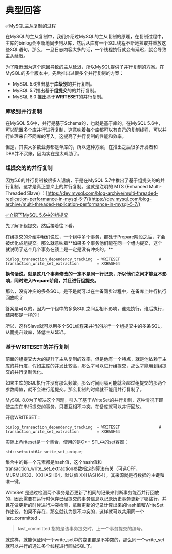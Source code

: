 # 典型回答


[✅MySQL主从复制的过程](https://www.yuque.com/hollis666/qyhor6/hoi4ql)



在MySQL的主从复制中，我们介绍过MySQL的主从复制的原理，在复制过程中，主库的binlog会不断地同步到从库，然后从库有一个SQL线程不断地拉取并重放这些SQL语句，那么，一旦日志内容太多的话，一个线程执行就会有延迟，就会导致主从延迟。



为了降低因为这个原因导致的主从延迟，所以MySQL提供了并行复制的方案。在MySQL的多个版本中，先后推出过很多个并行复制的方案：



+ MySQL 5.6推出基于**库级别**的并行复制。
+ MySQL 5.7推出基于**组提交**的的并行复制。
+ MySQL 8.0 推出基于**WRITESET**的并行复制。



### 库级别并行复制


在MySQL 5.6中，并行是基于Schema的，也就是基于库的，在MySQL 5.6中，可以配置多个库并行进行复制，这意味着每个库都可以有自己的复制线程，可以并行处理来自不同库的写入。这提高了并行复制的性能和效率。



但是，其实大多数业务都是单库的，所以这种方案，在推出之后很多开发者和DBA并不买账，因为实在是太鸡肋了。



### 组提交的的并行复制


因为5.6的并行复制被很多人诟病，于是在MySQL 5.7中推出了基于组提交的的并行复制，这才是真正意义上的并行复制。这就是注明的 MTS (Enhanced Multi-Threaded Slave) ：[https://dev.mysql.com/blog-archive/multi-threaded-replication-performance-in-mysql-5-7/](https://dev.mysql.com/blog-archive/multi-threaded-replication-performance-in-mysql-5-7/)



[✅介绍下MySQL 5.6中的组提交](https://www.yuque.com/hollis666/qyhor6/bb860tpuha0cuza2)



先了解下组提交，然后接着往下看。



在组提交的介绍中我们说过，一个组中多个事务，都处于Prepare阶段之后，才会被优化成组提交。那么就意味着**<font style="color:rgb(18, 18, 18);">如果多个事务他们能在同一个组内提交，这个就说明了这个几个事务在锁上是一定是没有冲突的。</font>**

```java
binlog_transaction_dependency_tracking  = WRITESET                 #    COMMIT_ORDER          
transaction_write_set_extraction        = XXHASH64

```

**<font style="color:rgb(18, 18, 18);">换句话说，就是这几个事务修改的一定不是同一行记录，所以他们之间才能互不影响，同时进入Prepare阶段，并且进行组提交。</font>**



那么，没有冲突的多条SQL，是不是就可以在主备同步过程中，在备库上并行执行回放呢？



答案是可以的，因为一个组中的多条SQL之间互相不影响，谁先执行，谁后执行，结果都是一样的！



所以，这样Slave就可以用多个SQL线程来并行的执行一个组提交中的多条SQL，从而提升效率，降低主从延迟。



### 基于WRITESET的并行复制


前面的组提交大大的提升了主从复制的效率，但是他有一个特点，就是他依赖于主库的并行度，假如主库的并发比较高，那么才可以进行组提交，那么才能用到组提交的并行复制优化。



如果主库的SQL执行并没有那么频繁，那么时间间隔可能就会超过组提交的那两个参数阈值，就不会进行组提交。那么复制的时候就不能用并行复制了。



<font style="color:rgb(48, 48, 48);">MySQL 8.0为了解决这个问题，引入了基于WriteSet的并行复制，这种情况下即使主库在串行提交的事务，只要互相不冲突，在备库就可以并行回放。</font>

<font style="color:rgb(48, 48, 48);"></font>

<font style="color:rgb(48, 48, 48);">开启WRITESET：</font>

```java
binlog_transaction_dependency_tracking  = WRITESET                 #    COMMIT_ORDER          
transaction_write_set_extraction        = XXHASH64
```

<font style="color:rgb(48, 48, 48);"></font>

<font style="color:rgb(36, 41, 46);">实际上Writeset是一个集合，使用的是C++ STL中的set容器：</font>

<font style="color:rgb(36, 41, 46);"></font>

```java
std::set<uint64> write_set_unique;
```



集合中的每一个元素都是hash值，这个hash值和transaction_write_set_extraction参数指定的算法有关（可选<font style="color:rgb(48, 48, 48);">OFF、MURMUR32、XXHASH64，默认值 XXHASH64</font>），其来源就是行数据的主键和唯一键。



WriteSet 是通过检测两个事务是否更新了相同的记录来判断事务能否并行回放的，因此需要在运行时保存已经提交的事务信息以记录历史事务更新了哪些行，并且在做更新的时候进行冲突检测，拿新更新的记录计算出来的hash值和WriteSet作比较，如果不存在，那么就认为是不冲突的，这样就可以共用同一个last_committed 、



>  last_committed 指的是该事务提交时，上一个事务提交的编号。
>





就这样，就能保证同一个write_set中的变更都是不冲突的，那么同一个write_set就可以并行的通过多个线程进行回放SQL了。

